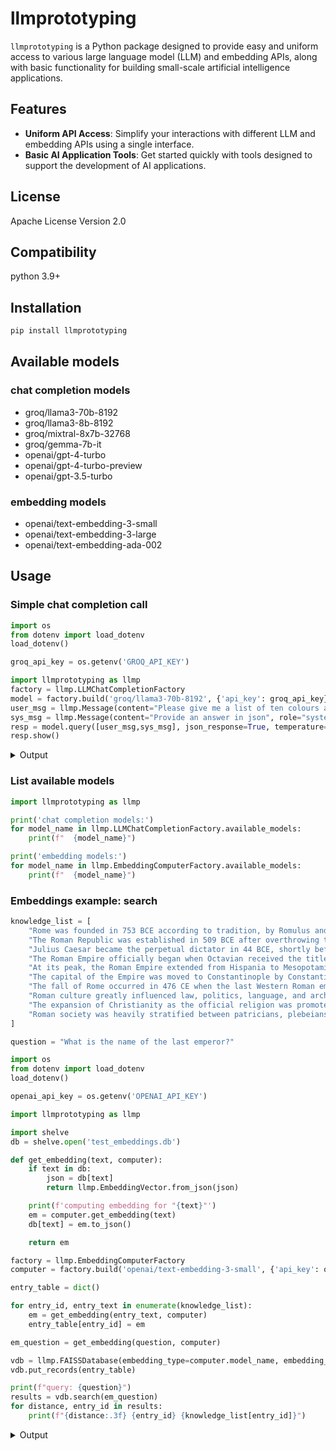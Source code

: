 # llmprototyping

`llmprototyping` is a Python package designed to provide easy and uniform access to various large language model (LLM) and embedding APIs, along with basic functionality for building small-scale artificial intelligence applications.

## Features

- **Uniform API Access**: Simplify your interactions with different LLM and embedding APIs using a single interface.
- **Basic AI Application Tools**: Get started quickly with tools designed to support the development of AI applications.

## License

Apache License Version 2.0

## Compatibility

python 3.9+

## Installation

```bash
pip install llmprototyping
```

## Available models

### chat completion models

- groq/llama3-70b-8192
- groq/llama3-8b-8192
- groq/mixtral-8x7b-32768
- groq/gemma-7b-it
- openai/gpt-4-turbo
- openai/gpt-4-turbo-preview
- openai/gpt-3.5-turbo

### embedding models

- openai/text-embedding-3-small
- openai/text-embedding-3-large
- openai/text-embedding-ada-002

## Usage

### Simple chat completion call

```python
import os
from dotenv import load_dotenv
load_dotenv()

groq_api_key = os.getenv('GROQ_API_KEY')

import llmprototyping as llmp
factory = llmp.LLMChatCompletionFactory
model = factory.build('groq/llama3-70b-8192', {'api_key': groq_api_key})
user_msg = llmp.Message(content="Please give me a list of ten colours and some place that is related to each one.")
sys_msg = llmp.Message(content="Provide an answer in json", role="system")
resp = model.query([user_msg,sys_msg], json_response=True, temperature=0)
resp.show()
```

<details>
  <summary>Output</summary>

```
Response successful tokens: i:43 o:145 message:
Message role:assistant content:
{
"colours": [
{"colour": "Red", "place": "Rome"},
{"colour": "Orange", "place": "Netherlands"},
{"colour": "Yellow", "place": "Sunshine Coast"},
{"colour": "Green", "place": "Emerald Isle"},
{"colour": "Blue", "place": "Blue Mountains"},
{"colour": "Indigo", "place": "Indigo Bay"},
{"colour": "Violet", "place": "Violet Hill"},
{"colour": "Pink", "place": "Pink Sands Beach"},
{"colour": "Brown", "place": "Brown County"},
{"colour": "Grey", "place": "Greytown"}
]
}
```
</details>

### List available models

```python
import llmprototyping as llmp

print('chat completion models:')
for model_name in llmp.LLMChatCompletionFactory.available_models:
    print(f"  {model_name}")

print('embedding models:')
for model_name in llmp.EmbeddingComputerFactory.available_models:
    print(f"  {model_name}")
```

### Embeddings example: search

```python
knowledge_list = [
    "Rome was founded in 753 BCE according to tradition, by Romulus and Remus.",
    "The Roman Republic was established in 509 BCE after overthrowing the last Etruscan kings.",
    "Julius Caesar became the perpetual dictator in 44 BCE, shortly before his assassination.",
    "The Roman Empire officially began when Octavian received the title of Augustus in 27 BCE.",
    "At its peak, the Roman Empire extended from Hispania to Mesopotamia.",
    "The capital of the Empire was moved to Constantinople by Constantine I in 330.",
    "The fall of Rome occurred in 476 CE when the last Western Roman emperor, Romulus Augustulus, was deposed.",
    "Roman culture greatly influenced law, politics, language, and architecture in the Western world.",
    "The expansion of Christianity as the official religion was promoted by Constantine after the Battle of the Milvian Bridge in 312.",
    "Roman society was heavily stratified between patricians, plebeians, and slaves."
]

question = "What is the name of the last emperor?"

import os
from dotenv import load_dotenv
load_dotenv()

openai_api_key = os.getenv('OPENAI_API_KEY')

import llmprototyping as llmp

import shelve
db = shelve.open('test_embeddings.db')

def get_embedding(text, computer):
    if text in db:
        json = db[text]
        return llmp.EmbeddingVector.from_json(json)

    print(f'computing embedding for "{text}"')
    em = computer.get_embedding(text)
    db[text] = em.to_json()

    return em

factory = llmp.EmbeddingComputerFactory
computer = factory.build('openai/text-embedding-3-small', {'api_key': openai_api_key})        

entry_table = dict()

for entry_id, entry_text in enumerate(knowledge_list):
    em = get_embedding(entry_text, computer)
    entry_table[entry_id] = em

em_question = get_embedding(question, computer)

vdb = llmp.FAISSDatabase(embedding_type=computer.model_name, embedding_size=computer.vector_size)
vdb.put_records(entry_table)

print(f"query: {question}")
results = vdb.search(em_question)
for distance, entry_id in results:
    print(f"{distance:.3f} {entry_id} {knowledge_list[entry_id]}")
```

<details>
  <summary>Output</summary>

```
computing embedding for "What is the name of the last emperor?"
query: What is the name of the last emperor?
1.105 6 The fall of Rome occurred in 476 CE when the last Western Roman emperor, Romulus Augustulus, was deposed.
1.337 2 Julius Caesar became the perpetual dictator in 44 BCE, shortly before his assassination.
1.457 3 The Roman Empire officially began when Octavian received the title of Augustus in 27 BCE.
1.522 5 The capital of the Empire was moved to Constantinople by Constantine I in 330.
1.559 1 The Roman Republic was established in 509 BCE after overthrowing the last Etruscan kings.
```

Values for distances may vary depending on the actual embeddings computed.
</details>
